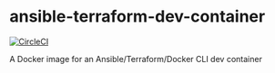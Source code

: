 # ansible-terraform-dev-container
[![CircleCI](https://dl.circleci.com/status-badge/img/gh/nltimv/ansible-terraform-dev-container/tree/main.svg?style=svg)](https://dl.circleci.com/status-badge/redirect/gh/nltimv/ansible-terraform-dev-container/tree/main)

A Docker image for an Ansible/Terraform/Docker CLI dev container

